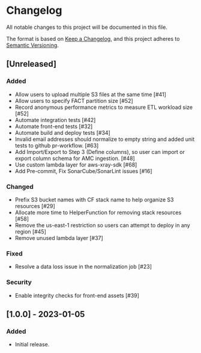 # Changelog

All notable changes to this project will be documented in this file.

The format is based on [Keep a Changelog](https://keepachangelog.com/en/1.0.0/),
and this project adheres to [Semantic Versioning](https://semver.org/spec/v2.0.0.html).

## [Unreleased]

### Added

- Allow users to upload multiple S3 files at the same time [#41]
- Allow users to specify FACT partition size [#52]
- Record anonymous performance metrics to measure ETL workload size [#52]
- Automate integration tests [#42]
- Automate front-end tests [#32]
- Automate build and deploy tests [#34]
- Invalid email addresses should normalize to empty string and added unit tests to github pr-workflow. [#63]
- Add Import/Export to Step 3 (Define columns), so user can import or export column schema for AMC ingestion. [#48]
- Use custom lambda layer for aws-xray-sdk [#68]
- Add Pre-commit, Fix SonarCube/SonarLint issues [#16]

### Changed

- Prefix S3 bucket names with CF stack name to help organize S3 resources [#29]
- Allocate more time to HelperFunction for removing stack resources [#58]
- Remove the us-east-1 restriction so users can attempt to deploy in any region [#45]
- Remove unused lambda layer [#37]

### Fixed

- Resolve a data loss issue in the normalization job [#23]

### Security

- Enable integrity checks for front-end assets [#39]



## [1.0.0] - 2023-01-05

### Added

- Initial release.

